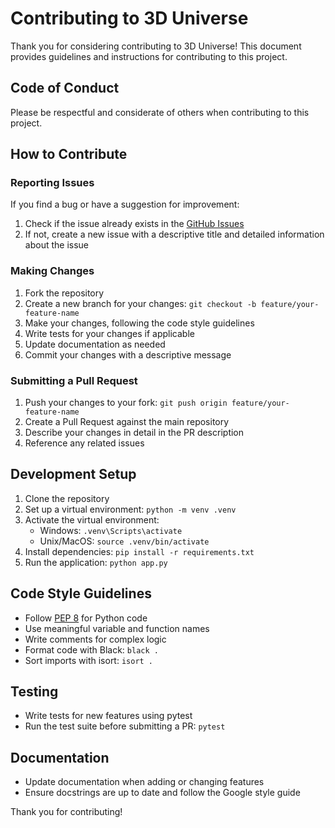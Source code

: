 # Contributing to 3D Universe

Thank you for considering contributing to 3D Universe! This document provides guidelines and instructions for contributing to this project.

## Code of Conduct

Please be respectful and considerate of others when contributing to this project.

## How to Contribute

### Reporting Issues

If you find a bug or have a suggestion for improvement:

1. Check if the issue already exists in the [GitHub Issues](https://github.com/govindrnaik/3d-universe/issues)
2. If not, create a new issue with a descriptive title and detailed information about the issue

### Making Changes

1. Fork the repository
2. Create a new branch for your changes: `git checkout -b feature/your-feature-name`
3. Make your changes, following the code style guidelines
4. Write tests for your changes if applicable
5. Update documentation as needed
6. Commit your changes with a descriptive message

### Submitting a Pull Request

1. Push your changes to your fork: `git push origin feature/your-feature-name`
2. Create a Pull Request against the main repository
3. Describe your changes in detail in the PR description
4. Reference any related issues

## Development Setup

1. Clone the repository
2. Set up a virtual environment: `python -m venv .venv`
3. Activate the virtual environment:
   - Windows: `.venv\Scripts\activate`
   - Unix/MacOS: `source .venv/bin/activate`
4. Install dependencies: `pip install -r requirements.txt`
5. Run the application: `python app.py`

## Code Style Guidelines

- Follow [PEP 8](https://pep8.org/) for Python code
- Use meaningful variable and function names
- Write comments for complex logic
- Format code with Black: `black .`
- Sort imports with isort: `isort .`

## Testing

- Write tests for new features using pytest
- Run the test suite before submitting a PR: `pytest`

## Documentation

- Update documentation when adding or changing features
- Ensure docstrings are up to date and follow the Google style guide

Thank you for contributing!